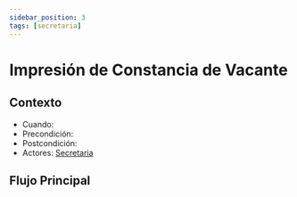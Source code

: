 ```yaml
---
sidebar_position: 3
tags: [secretaria]
---
```


# Impresión de Constancia de Vacante

## Contexto

- Cuando:
- Precondición:
- Postcondición:
- Actores: [Secretaria](/tags/secretaria)

## Flujo Principal
